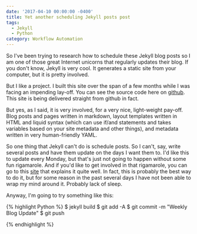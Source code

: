```yaml
---
date: '2017-04-10 00:00:00 -0400'
title: Yet another scheduling Jekyll posts post
tags:
  - Jekyll
  - Python
category: Workflow Automation
---
```

So I've been trying to research how to schedule these Jekyll blog posts so I am one of those great Internet unicorns that regularly updates their blog. If you don't know, Jekyll is very cool. It generates a static site from your computer, but it is pretty involved. 

But I like a project. I built this site over the span of a few months while I was facing an impending lay-off. You can see the source code here on [github](https://github.com/francofaa/francofaa.github.io). This site is being delivered straight from github in fact. 

But yes, as I said, it is very involved, for a very nice, light-weight pay-off. Blog posts and pages written in markdown, layout templates written in HTML and liquid syntax (which can use if/and statements and takes variables based on your site metadata and other things), and metadata written in very human-friendly YAML.

So one thing that Jekyll can't do is schedule posts. So I can't, say, write several posts and have them update on the days I want them to. I'd like this to update every Monday, but that's just not going to happen without some fun rigamarole. And if you'd like to get involved in that rigamarole, you can go to this [site](http://helentran.com/scheduling-posts) that explains it quite well. In fact, this is probably the best way to do it, but for some reason in the past several days I have not been able to wrap my mind around it. Probably lack of sleep.

Anyway, I'm going to try something like this:

{% highlight Python %}
$ jekyll build
$ git add -A
$ git commit -m "Weekly Blog Update"
$ git push

{% endhighlight %}